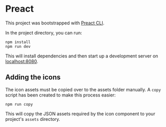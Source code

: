 # Preact

This project was bootstrapped with [Preact CLI](https://github.com/preactjs/preact-cli).

In the project directory, you can run:

```
npm install
npm run dev
```

This will install dependencies and then start up a development server on [localhost:8080](http://localhost:8080).

## Adding the icons

The icon assets must be copied over to the assets folder manually. A `copy` script has been created to make this process easier:

```
npm run copy
```

This will copy the JSON assets required by the icon component to your project's `assets` directory.
